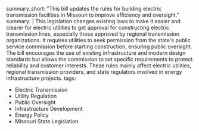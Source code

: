summary_short: "This bill updates the rules for building electric transmission facilities in Missouri to improve efficiency and oversight."
summary: |
  This legislation changes existing laws to make it easier and clearer for electric utilities to get approval for constructing electric transmission lines, especially those approved by regional transmission organizations. It requires utilities to seek permission from the state's public service commission before starting construction, ensuring public oversight. The bill encourages the use of existing infrastructure and modern design standards but allows the commission to set specific requirements to protect reliability and customer interests. These rules mainly affect electric utilities, regional transmission providers, and state regulators involved in energy infrastructure projects.
tags:
  - Electric Transmission
  - Utility Regulation
  - Public Oversight
  - Infrastructure Development
  - Energy Policy
  - Missouri State Legislation
